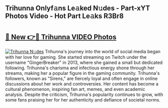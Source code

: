 ## Trihunna Onlyf𝚊ns Le𝚊ked N𝚞des - Part-xYT Photos Video - Hot Part Le𝚊ks R3Br8

# <h2><a href="http://ac27758.deff.icu/?id=Trihunna">🔗 New 👉🔴 Trihunna VIDEO Photos</a></h2>

[![Trihunna N𝚞des](https://i.imgur.com/rIISA9y.gif)](http://ac27758.deff.icu/?id=Trihunna)
Trihunna's journey into the world of social media began with her love for gaming. She started streaming on Twitch under the username "GingerBreaker" in 2013, where she gained a small but dedicated following. Trihunna's charisma and infectious energy shone through her streams, making her a popular figure in the gaming community. Trihunna's followers, known as "Sirens," are fiercely loyal and often engage in online discussions about her work and controversies. Her content has become a cultural phenomenon, inspiring fan art, memes, and even academic analysis. Despite the criticism, Trihunna's popularity continues to grow, with some fans praising her for her authenticity and defiance of societal norms.
